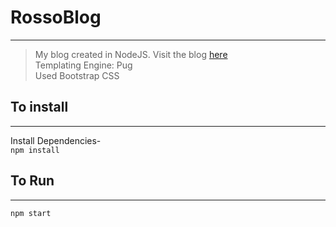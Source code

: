 # RossoBlog
***
>My blog created in NodeJS. Visit the blog [here](http://www.rossoskull.me)  
>Templating Engine: Pug  
>Used Bootstrap CSS

## To install
***
Install Dependencies-  
```npm install```

## To Run
***
```npm start```
